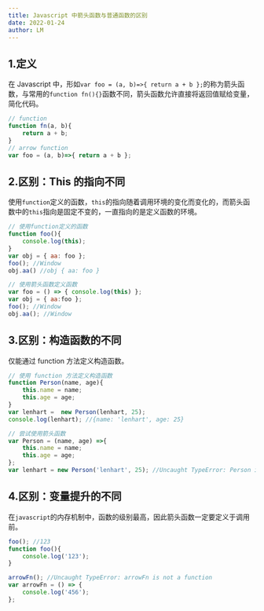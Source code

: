 ```yaml
---
title: Javascript 中箭头函数与普通函数的区别
date: 2022-01-24
author: LM
---
```


## 1.定义

在 Javascript 中，形如`var foo = (a, b)=>{ return a + b };`的称为箭头函数，与常用的`function fn(){}`函数不同，箭头函数允许直接将返回值赋给变量，简化代码。

```javascript
// function
function fn(a, b){
	return a + b;
}
// arrow function
var foo = (a, b)=>{ return a + b };
```

## 2.区别：This 的指向不同

使用`function`定义的函数，`this`的指向随着调用环境的变化而变化的，而箭头函数中的`this`指向是固定不变的，一直指向的是定义函数的环境。

```javascript
// 使用function定义的函数
function foo(){
	console.log(this);
}
var obj = { aa: foo };
foo(); //Window
obj.aa() //obj { aa: foo }

// 使用箭头函数定义函数
var foo = () => { console.log(this) };
var obj = { aa:foo };
foo(); //Window
obj.aa(); //Window
```

## 3.区别：构造函数的不同

仅能通过 function 方法定义构造函数。

```javascript
// 使用 function 方法定义构造函数
function Person(name, age){
	this.name = name;
	this.age = age;
}
var lenhart =  new Person(lenhart, 25);
console.log(lenhart); //{name: 'lenhart', age: 25}

// 尝试使用箭头函数
var Person = (name, age) =>{
	this.name = name;
	this.age = age;
};
var lenhart = new Person('lenhart', 25); //Uncaught TypeError: Person is not a constructor
```

## 4.区别：变量提升的不同

在`javascript`的内存机制中，函数的级别最高，因此箭头函数一定要定义于调用前。

```javascript
foo(); //123
function foo(){
	console.log('123');
}

arrowFn(); //Uncaught TypeError: arrowFn is not a function
var arrowFn = () => {
	console.log('456');
};
```

